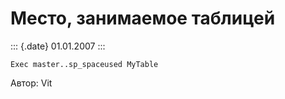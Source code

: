 Место, занимаемое таблицей
==========================

::: {.date}
01.01.2007
:::

    Exec master..sp_spaceused MyTable

Автор: Vit
